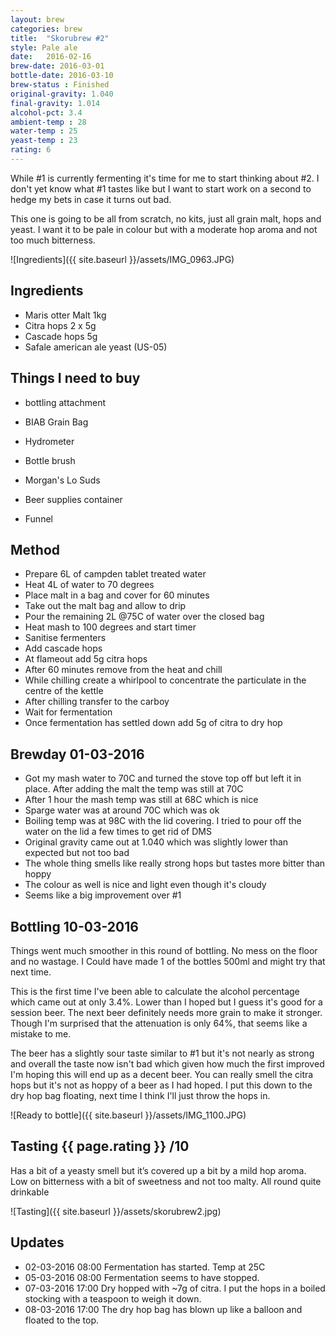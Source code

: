 ```yaml
---
layout: brew
categories: brew
title:  "Skorubrew #2"
style: Pale ale
date:   2016-02-16
brew-date: 2016-03-01
bottle-date: 2016-03-10
brew-status : Finished
original-gravity: 1.040
final-gravity: 1.014
alcohol-pct: 3.4
ambient-temp : 28
water-temp : 25
yeast-temp : 23
rating: 6
---
```


While #1 is currently fermenting it's time for me to start thinking about #2. I don't yet know what #1 tastes like but I want to start work on a second to hedge my bets in case it turns out bad.

This one is going to be all from scratch, no kits, just all grain malt, hops and yeast. I want it to be pale in colour but with a moderate hop aroma and not too much bitterness.

![Ingredients]({{ site.baseurl }}/assets/IMG_0963.JPG)

Ingredients
-----

* Maris otter Malt 1kg
* Citra hops 2 x 5g
* Cascade hops 5g
* Safale american ale yeast (US-05)

Things I need to buy
-----

* bottling attachment
* BIAB Grain Bag
* Hydrometer
* Bottle brush
* Morgan's Lo Suds

* Beer supplies container
* Funnel

Method
-------

* Prepare 6L of campden tablet treated water
* Heat 4L of water to 70 degrees
* Place malt in a bag and cover for 60 minutes
* Take out the malt bag and allow to drip
* Pour the remaining 2L @75C of water over the closed bag
* Heat mash to 100 degrees and start timer
* Sanitise fermenters
* Add cascade hops
* At flameout add 5g citra hops
* After 60 minutes remove from the heat and chill
* While chilling create a whirlpool to concentrate the particulate in the centre of the kettle
* After chilling transfer to the carboy
* Wait for fermentation
* Once fermentation has settled down add 5g of citra to dry hop

Brewday 01-03-2016
--------

* Got my mash water to 70C and turned the stove top off but left it in place. After adding the malt the temp was still at 70C
* After 1 hour the mash temp was still at 68C which is nice
* Sparge water was at around 70C which was ok
* Boiling temp was at 98C with the lid covering. I tried to pour off the water on the lid a few times to get rid of DMS
* Original gravity came out at 1.040 which was slightly lower than expected but not too bad
* The whole thing smells like really strong hops but tastes more bitter than hoppy
* The colour as well is nice and light even though it's cloudy
* Seems like a big improvement over #1

Bottling 10-03-2016
-------------------

Things went much smoother in this round of bottling. No mess on the floor and no wastage. I Could have made 1 of the bottles 500ml and might try that next time.

This is the first time I've been able to calculate the alcohol percentage which came out at only 3.4%. Lower than I hoped but I guess it's good for a session beer. The next beer definitely needs more grain to make it stronger. Though I'm surprised that the attenuation is only 64%, that seems like a mistake to me.

The beer has a slightly sour taste similar to #1 but it's not nearly as strong and overall the taste now isn't bad which given how much the first improved I'm hoping this will end up as a decent beer. You can really smell the citra hops but it's not as hoppy of a beer as I had hoped. I put this down to the dry hop bag floating, next time I think I'll just throw the hops in.

![Ready to bottle]({{ site.baseurl }}/assets/IMG_1100.JPG)

Tasting {{ page.rating }} /10
--------

Has a bit of a yeasty smell but it’s covered up a bit by a mild hop aroma. Low on bitterness with a bit of sweetness and not too malty. All round quite drinkable

![Tasting]({{ site.baseurl }}/assets/skorubrew2.jpg)

Updates
-------

* 02-03-2016 08:00 Fermentation has started. Temp at 25C
* 05-03-2016 08:00 Fermentation seems to have stopped.
* 07-03-2016 17:00 Dry hopped with ~7g of citra. I put the hops in a boiled stocking with a teaspoon to weigh it down.
* 08-03-2016 17:00 The dry hop bag has blown up like a balloon and floated to the top.

